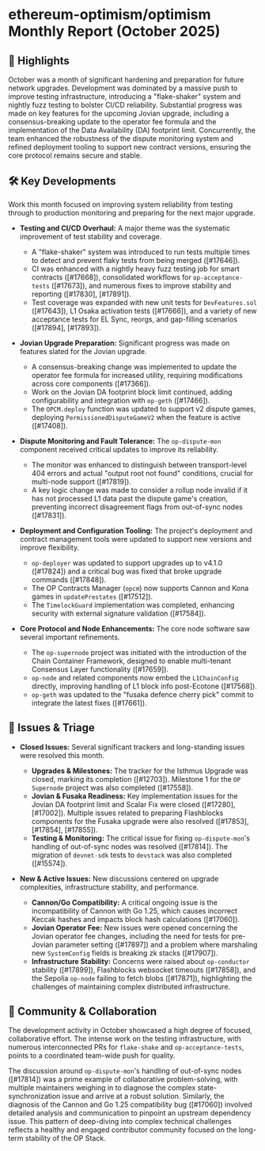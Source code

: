 # ethereum-optimism/optimism Monthly Report (October 2025)

## 🚀 Highlights
October was a month of significant hardening and preparation for future network upgrades. Development was dominated by a massive push to improve testing infrastructure, introducing a "flake-shaker" system and nightly fuzz testing to bolster CI/CD reliability. Substantial progress was made on key features for the upcoming Jovian upgrade, including a consensus-breaking update to the operator fee formula and the implementation of the Data Availability (DA) footprint limit. Concurrently, the team enhanced the robustness of the dispute monitoring system and refined deployment tooling to support new contract versions, ensuring the core protocol remains secure and stable.

## 🛠️ Key Developments
Work this month focused on improving system reliability from testing through to production monitoring and preparing for the next major upgrade.

-   **Testing and CI/CD Overhaul:** A major theme was the systematic improvement of test stability and coverage.
    -   A "flake-shaker" system was introduced to run tests multiple times to detect and prevent flaky tests from being merged ([#17646]).
    -   CI was enhanced with a nightly heavy fuzz testing job for smart contracts ([#17668]), consolidated workflows for `op-acceptance-tests` ([#17673]), and numerous fixes to improve stability and reporting ([#17830], [#17891]).
    -   Test coverage was expanded with new unit tests for `DevFeatures.sol` ([#17643]), L1 Osaka activation tests ([#17666]), and a variety of new acceptance tests for EL Sync, reorgs, and gap-filling scenarios ([#17894], [#17893]).

-   **Jovian Upgrade Preparation:** Significant progress was made on features slated for the Jovian upgrade.
    -   A consensus-breaking change was implemented to update the operator fee formula for increased utility, requiring modifications across core components ([#17366]).
    -   Work on the Jovian DA footprint block limit continued, adding configurability and integration with `op-geth` ([#17466]).
    -   The `OPCM.deploy` function was updated to support v2 dispute games, deploying `PermissionedDisputeGameV2` when the feature is active ([#17408]).

-   **Dispute Monitoring and Fault Tolerance:** The `op-dispute-mon` component received critical updates to improve its reliability.
    -   The monitor was enhanced to distinguish between transport-level 404 errors and actual "output root not found" conditions, crucial for multi-node support ([#17819]).
    -   A key logic change was made to consider a rollup node invalid if it has not processed L1 data past the dispute game's creation, preventing incorrect disagreement flags from out-of-sync nodes ([#17831]).

-   **Deployment and Configuration Tooling:** The project's deployment and contract management tools were updated to support new versions and improve flexibility.
    -   `op-deployer` was updated to support upgrades up to v4.1.0 ([#17824]) and a critical bug was fixed that broke upgrade commands ([#17848]).
    -   The OP Contracts Manager (`opcm`) now supports Cannon and Kona games in `updatePrestates` ([#17512]).
    -   The `TimelockGuard` implementation was completed, enhancing security with external signature validation ([#17584]).

-   **Core Protocol and Node Enhancements:** The core node software saw several important refinements.
    -   The `op-supernode` project was initiated with the introduction of the Chain Container Framework, designed to enable multi-tenant Consensus Layer functionality ([#17659]).
    -   `op-node` and related components now embed the `L1ChainConfig` directly, improving handling of L1 block info post-Ecotone ([#17568]).
    -   `op-geth` was updated to the "fusaka defence cherry pick" commit to integrate the latest fixes ([#17661]).

## 🐛 Issues & Triage

-   **Closed Issues:** Several significant trackers and long-standing issues were resolved this month.
    -   **Upgrades & Milestones:** The tracker for the Isthmus Upgrade was closed, marking its completion ([#12703]). Milestone 1 for the `OP Supernode` project was also completed ([#17558]).
    -   **Jovian & Fusaka Readiness:** Key implementation issues for the Jovian DA footprint limit and Scalar Fix were closed ([#17280], [#17002]). Multiple issues related to preparing Flashblocks components for the Fusaka upgrade were also resolved ([#17853], [#17854], [#17855]).
    -   **Testing & Monitoring:** The critical issue for fixing `op-dispute-mon`'s handling of out-of-sync nodes was resolved ([#17814]). The migration of `devnet-sdk` tests to `devstack` was also completed ([#15574]).

-   **New & Active Issues:** New discussions centered on upgrade complexities, infrastructure stability, and performance.
    -   **Cannon/Go Compatibility:** A critical ongoing issue is the incompatibility of Cannon with Go 1.25, which causes incorrect Keccak hashes and impacts block hash calculations ([#17060]).
    -   **Jovian Operator Fee:** New issues were opened concerning the Jovian operator fee changes, including the need for tests for pre-Jovian parameter setting ([#17897]) and a problem where marshaling new `SystemConfig` fields is breaking zk stacks ([#17907]).
    -   **Infrastructure Stability:** Concerns were raised about `op-conductor` stability ([#17899]), Flashblocks websocket timeouts ([#17858]), and the Sepolia `op-node` failing to fetch blobs ([#17871]), highlighting the challenges of maintaining complex distributed infrastructure.

## 💬 Community & Collaboration
The development activity in October showcased a high degree of focused, collaborative effort. The intense work on the testing infrastructure, with numerous interconnected PRs for `flake-shake` and `op-acceptance-tests`, points to a coordinated team-wide push for quality.

The discussion around `op-dispute-mon`'s handling of out-of-sync nodes ([#17814]) was a prime example of collaborative problem-solving, with multiple maintainers weighing in to diagnose the complex state-synchronization issue and arrive at a robust solution. Similarly, the diagnosis of the Cannon and Go 1.25 compatibility bug ([#17060]) involved detailed analysis and communication to pinpoint an upstream dependency issue. This pattern of deep-diving into complex technical challenges reflects a healthy and engaged contributor community focused on the long-term stability of the OP Stack.